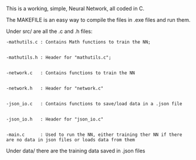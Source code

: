 This is a working, simple, Neural Network, all coded in C.


The MAKEFILE is an easy way to compile the files in .exe files and run them.


Under src/ are all the .c and .h files:


    -mathutils.c : Contains Math functions to train the NN;


    -mathutils.h : Header for "mathutils.c";


    -network.c   : Contains functions to train the NN


    -network.h   : Header for "network.c"


    -json_io.c   : Contains functions to save/load data in a .json file


    -json_io.h   : Header for "json_io.c"


    -main.c      : Used to run the NN, either training ther NN if there are no data in json files or loads data from them


Under data/ there are the training data saved in .json files